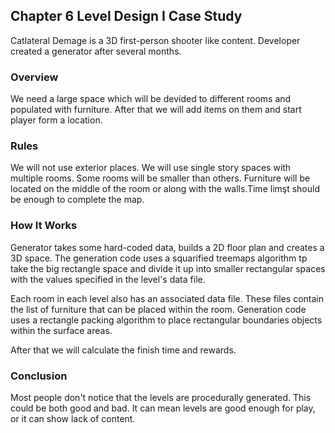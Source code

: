 ## Chapter 6 Level Design I Case Study

Catlateral Demage is a 3D first-person shooter like content. Developer created a generator after several months.

### Overview

We need a large space which will be devided to different rooms and populated with furniture. After that we will add items on them and start player form a location.

### Rules

We will not use exterior places. We will use single story spaces with multiple rooms. Some rooms will be smaller than others. Furniture will be located on the middle of the room or along with the walls.Time limşt should be enough to complete the map.

### How It Works

Generator takes some hard-coded data, builds a 2D floor plan and creates a 3D space. The generation code uses a squarified treemaps algorithm tp take the big rectangle space and divide it up into smaller rectangular spaces with the values specified in the level's data file.

Each room in each level also has an associated data file. These files contain the list of furniture that can be placed within the room. Generation code uses a rectangle packing algorithm to place rectangular boundaries objects within the surface areas.

After that we will calculate the finish time and rewards.

### Conclusion

Most people don't notice that the levels are procedurally generated. This could be both good and bad. It can mean levels are good enough for play, or it can show lack of content.